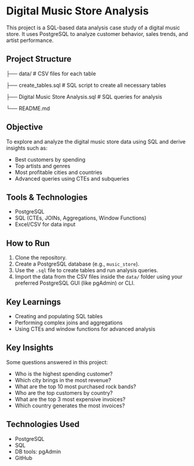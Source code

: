 

#  Digital Music Store Analysis 

This project is a SQL-based data analysis case study of a digital music store. It uses PostgreSQL to analyze customer behavior, sales trends, and artist performance.

##  Project Structure

├── data/                           # CSV files for each table

├── create_tables.sql     # SQL script to create all necessary tables

├── Digital Music Store Analysis.sql   # SQL queries for analysis

└── README.md

 ## Objective

To explore and analyze the digital music store data using SQL and derive insights such as:

- Best customers by spending
- Top artists and genres
- Most profitable cities and countries
- Advanced queries using CTEs and subqueries

##  Tools & Technologies

- PostgreSQL
- SQL (CTEs, JOINs, Aggregations, Window Functions)
- Excel/CSV for data input

##  How to Run

1. Clone the repository.
2. Create a PostgreSQL database (e.g., `music_store`).
3. Use the `.sql` file to create tables and run analysis queries.
4. Import the data from the CSV files inside the `data/` folder using your preferred PostgreSQL GUI (like pgAdmin) or CLI.

##  Key Learnings

- Creating and populating SQL tables
- Performing complex joins and aggregations
- Using CTEs and window functions for advanced analysis



## Key Insights
Some questions answered in this project:
- Who is the highest spending customer?
- Which city brings in the most revenue?
- What are the top 10 most purchased rock bands?
- Who are the top customers by country?
- What are the top 3 most expensive invoices?
- Which country generates the most invoices?

  
 ## Technologies Used
- PostgreSQL
- SQL
- DB tools: pgAdmin
- GitHub



